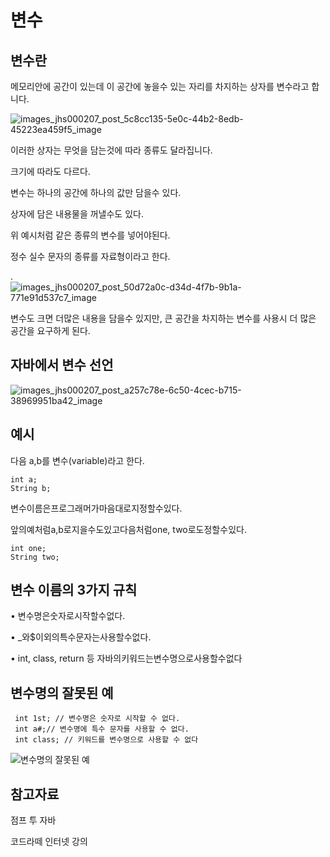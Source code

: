 변수
===

변수란
---

메모리안에 공간이 있는데 이 공간에 놓을수 있는 자리를 차지하는 상자를 변수라고 합니다.

![images_jhs000207_post_5c8cc135-5e0c-44b2-8edb-45223ea459f5_image](https://github.com/user-attachments/assets/ed3f5efe-b432-45ca-8d50-e2932c910903)

이러한 상자는 무엇을 담는것에 따라 종류도 달라집니다.

크기에 따라도 다르다.

변수는 하나의 공간에 하나의 값만 담을수 있다.

상자에 담은 내용물을 꺼낼수도 있다.

위 예시처럼  같은 종류의 변수를 넣어야된다.

정수 실수 문자의 종류를 자료형이라고 한다.

.![images_jhs000207_post_50d72a0c-d34d-4f7b-9b1a-771e91d537c7_image](https://github.com/user-attachments/assets/12b0f85d-881a-4e1d-a58c-01bff0847684)

변수도 크면 더많은 내용을 담을수 있지만, 큰 공간을 차지하는 변수를 사용시 더 많은 공간을 요구하게 된다.


자바에서 변수 선언
---

![images_jhs000207_post_a257c78e-6c50-4cec-b715-38969951ba42_image](https://github.com/user-attachments/assets/a4f3b07d-80b9-4b82-acb0-78d17195ca29)

예시
--

다음 a,b를 변수(variable)라고 한다.

    int a;
    String b;

변수이름은프로그래머가마음대로지정할수있다.

앞의예처럼a,b로지을수도있고다음처럼one, two로도정할수있다.

    int one;
    String two;
    
변수 이름의 3가지 규칙
---

 • 변수명은숫자로시작할수없다.
 
 • _와$이외의특수문자는사용할수없다.
 
 • int, class, return 등 자바의키워드는변수명으로사용할수없다
  
변수명의 잘못된 예
---

     int 1st; // 변수명은 숫자로 시작할 수 없다.
     int a#;// 변수명에 특수 문자를 사용할 수 없다.
     int class; // 키워드를 변수명으로 사용할 수 없다

![변수명의 잘못된 예](https://github.com/user-attachments/assets/ea7fbf4d-240e-4c34-911c-d2ac38b1c971)





참고자료
---

점프 투 자바 

코드라떼 인터넷 강의
